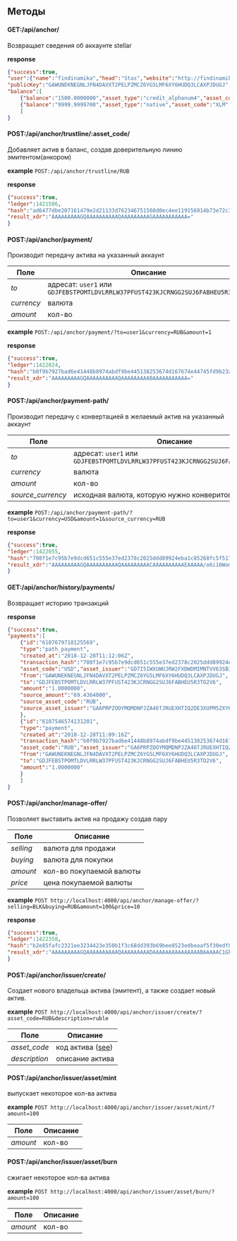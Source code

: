 ## Методы

#### GET:/api/anchor/
Возвращает сведения об аккаунте stellar

**response**

```json
{"success":true,
"user":{"name":"findinamika","head":"Stas","website":"http://findinamika.com","numberOfMembers":3,"login":"rub1"},
"publicKey":"GAWUNEKNEGNLJFN4DAVXT2PELPZMCZ6YG5LMF6XY6HUDQ3LCAXPJDUGJ",
"balance":[
    {"balance":"1500.0000000","asset_type":"credit_alphanum4","asset_code":"BLK","asset_issuer":"GAYXDHWGMJHW3JMUT54ALGMBQZ3JTKNT3TF6GWXCHCLUBB4LJ2XH5ESY"},
    {"balance":"9999.9999700","asset_type":"native","asset_code":"XLM","asset_issuer":""}
    ]
}
```



#### POST:/api/anchor/trustline/:asset_code/
Добавляет актив в баланс, создав доверительную линию эмитентом(анкором)

**example** `POST:/api/anchor/trustline/RUB`

**response**
```json
{"success":true,
"ledger":1421586,
"hash":"ad6477dbe207161479e2d21133d762346751560d0ec4ee119156914b73e72c35",
"result_xdr":"AAAAAAAAAGQAAAAAAAAAAQAAAAAAAAAGAAAAAAAAAAA="
}
```

#### POST:/api/anchor/payment/
Производит передачу актива на указанный аккаунт

Поле | Описание
--- | ---
_to_| адресат: `user1` или `GDJFEBSTPOMTLDVLRRLW37PFUST423KJCRNGG2SUJ6FABHEU5R3TO2V6`
_currency_| валюта
_amount_| кол-во 

**example** `POST:/api/anchor/payment/?to=user1&currency=RUB&amount=1`

**response**
```json
{"success":true,
"ledger":1422024,
"hash":"b0f9b7927bad6e41448b8974abdf9be445138253674d167674e44745fd9b23a1",
"result_xdr":"AAAAAAAAAGQAAAAAAAAAAQAAAAAAAAABAAAAAAAAAAA="
}
```

#### POST:/api/anchor/payment-path/
Производит передачу с конвертацией в желаемый актив на указанный аккаунт

Поле | Описание
--- | ---
_to_| адресат: `user1` или `GDJFEBSTPOMTLDVLRRLW37PFUST423KJCRNGG2SUJ6FABHEU5R3TO2V6`
_currency_| валюта
_amount_| кол-во 
_source_currency_| исходная валюта, которую нужно конверитовать

**example** `POST:/api/anchor/payment-path/?to=user1&currency=USD&amount=1&source_currency=RUB`

**response**
```json
{"success":true,
"ledger":1422055,
"hash":"708f1e7c95b7e9dcd651c555e37ed2378c2025ddd89924eba1c85268fc5f5173",
"result_xdr":"AAAAAAAAAGQAAAAAAAAAAQAAAAAAAAACAAAAAAAAAAEAAAAA/o6i16WomNtFuOw2IY2da+3IO8FCTsvyMzc7WalVos0AAAAAAAB2fgAAAAFVU0QAAAAAAP6OotelqJjbRbjsNiGNnWvtyDvBQk7L8jM3O1mpVaLNAAAAAACYloAAAAABUlVCAAAAAAA8+L8udhkGDa9OQc9NMaEueaIaGTd6PZ3N8H+GqdnyLgAAAAApYydgAAAAANJSBlN7mTWOq4xXbf3lpKfNbUkUWmNqVE+KAJyU7Hc3AAAAAVVTRAAAAAAA/o6i16WomNtFuOw2IY2da+3IO8FCTsvyMzc7WalVos0AAAAAAJiWgAAAAAA="
}
```

#### GET:/api/anchor/history/payments/
Возвращает историю транзакций

**response**
```json
{"success":true,
"payments":[
    {"id":"6107679718125569",
    "type":"path_payment",
    "created_at":"2018-12-28T11:12:06Z",
    "transaction_hash":"708f1e7c95b7e9dcd651c555e37ed2378c2025ddd89924eba1c85268fc5f5173",
    "asset_code":"USD","asset_issuer":"GD7I5IWXUWUJRW2FXDWDMIMNTVV63SB3YFBE5S7SGM3TWWNJKWRM32VD",
    "from":"GAWUNEKNEGNLJFN4DAVXT2PELPZMCZ6YG5LMF6XY6HUDQ3LCAXPJDUGJ",
    "to":"GDJFEBSTPOMTLDVLRRLW37PFUST423KJCRNGG2SUJ6FABHEU5R3TO2V6",
    "amount":"1.0000000",
    "source_amount":"69.4364000",
    "source_asset_code":"RUB",
    "source_asset_issuer":"GA6PRPZOOYMQMDNPJZA46TJRUEXHTIQ2DE3XUPM5ZXYH7BVJ3HZC5TOB"
    },
    {"id":"6107546574131201",
    "type":"payment",
    "created_at":"2018-12-28T11:09:16Z",
    "transaction_hash":"b0f9b7927bad6e41448b8974abdf9be445138253674d167674e44745fd9b23a1",
    "asset_code":"RUB","asset_issuer":"GA6PRPZOOYMQMDNPJZA46TJRUEXHTIQ2DE3XUPM5ZXYH7BVJ3HZC5TOB",
    "from":"GAWUNEKNEGNLJFN4DAVXT2PELPZMCZ6YG5LMF6XY6HUDQ3LCAXPJDUGJ",
    "to":"GDJFEBSTPOMTLDVLRRLW37PFUST423KJCRNGG2SUJ6FABHEU5R3TO2V6",
    "amount":"1.0000000"
    }
    ]
}
```

#### POST:/api/anchor/manage-offer/
Позволяет выставить актив на продажу создав пару

Поле | Описание
--- | ---
_selling_| валюта для продажи
_buying_| валюта для покупки
_amount_| кол-во покупаемой валюты
_price_| цена покупаемой валюты

**example** `POST http://localhost:4000/api/anchor/manage-offer/?selling=BLK&buying=RUB&amount=100&price=10`

**response**
```json
{"success":true,
"ledger":1422358,
"hash":"b2e85fafc2321ee3234423e350b1f3c68dd393b69bee8523edbeaaf5f30edf88",
"result_xdr":"AAAAAAAAAGQAAAAAAAAAAQAAAAAAAAADAAAAAAAAAAAAAAABAAAAAC1GkU0hmrSVvBgreenkW/LBZ9g3VsL6+PHoOG1iBd6RAAAAAAAd2SsAAAABQkxLAAAAAAAxcZ7GYk9tpZSfeAWZgYZ2mamz3MvjWuI4l0CHi06ufgAAAAFSVUIAAAAAADz4vy52GQYNr05Bz00xoS55ohoZN3o9nc3wf4ap2fIuAAAAADuaygAAAAAKAAAAAQAAAAAAAAAAAAAAAA=="
}
```

#### POST:/api/anchor/issuer/create/
Создает нового владельца актива (эмитент), а также создает новый актив.

**example** `POST http://localhost:4000/api/anchor/issuer/create/?asset_code=RUB&description=ruble`

Поле | Описание
--- | ---
_asset_code_| код актива ([see](https://www.stellar.org/developers/guides/concepts/assets.html))
_description_| описание актива


#### POST:/api/anchor/issuer/asset/mint
выпускает некоторое кол-ва актива

**example** `POST http://localhost:4000/api/anchor/issuer/asset/mint/?amount=100`

Поле | Описание
--- | ---
_amount_| кол-во


#### POST:/api/anchor/issuer/asset/burn
сжигает некоторое кол-ва актива

**example** `POST http://localhost:4000/api/anchor/issuer/asset/burn/?amount=100`

Поле | Описание
--- | ---
_amount_| кол-во